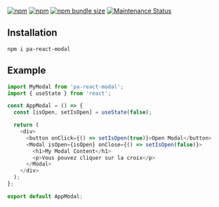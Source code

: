 <a href="https://www.npmjs.com/package/pa-react-modal"><img alt="npm" src="https://img.shields.io/npm/dw/pa-react-modal"></a>
<a href="https://www.npmjs.com/package/pa-react-modal"><img alt="npm" src="https://img.shields.io/npm/v/pa-react-modal"></a>
<a href="https://www.npmjs.com/package/pa-react-modal"><img alt="npm bundle size" src="https://img.shields.io/bundlephobia/minzip/pa-react-modal"></a>
<a href="https://www.npmjs.com/package/pa-react-modal">
<img alt="Maintenance Status" src="https://img.shields.io/badge/maintenance-active-green.svg" />
</a>


## Installation

```
npm i pa-react-modal
```
## Example

```js
import MyModal from 'pa-react-modal';
import { useState } from 'react';

const AppModal = () => {
  const [isOpen, setIsOpen] = useState(false);

  return (
    <div>
      <button onClick={() => setIsOpen(true)}>Open Modal</button>
      <Modal isOpen={isOpen} onClose={() => setIsOpen(false)}>
        <h1>My Modal Content</h1>
        <p>Vous pouvez cliquer sur la croix</p>
      </Modal>
    </div>
  );
};

export default AppModal;
```